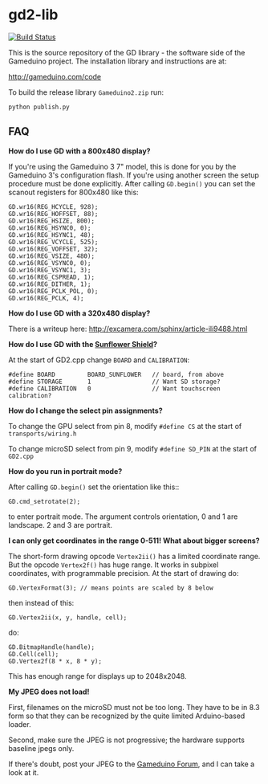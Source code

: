 gd2-lib
=======

[![Build Status](https://travis-ci.org/jamesbowman/gd2-lib.svg?branch=master)](https://travis-ci.org/jamesbowman/gd2-lib)

This is the source repository of the GD library - the software side of the Gameduino project. The installation library and instructions are at:

http://gameduino.com/code

To build the release library ``Gameduino2.zip`` run:

    python publish.py

FAQ
---

**How do I use GD with a 800x480 display?**

If you're using the Gameduino 3 7" model, this is done for you by the Gameduino 3's configuration flash.
If you're using another screen the setup procedure must be done explicitly.
After calling ``GD.begin()`` you can set the scanout registers for 800x480 like this:

    GD.wr16(REG_HCYCLE, 928);
    GD.wr16(REG_HOFFSET, 88);
    GD.wr16(REG_HSIZE, 800);
    GD.wr16(REG_HSYNC0, 0);
    GD.wr16(REG_HSYNC1, 48);
    GD.wr16(REG_VCYCLE, 525);
    GD.wr16(REG_VOFFSET, 32);
    GD.wr16(REG_VSIZE, 480);
    GD.wr16(REG_VSYNC0, 0);
    GD.wr16(REG_VSYNC1, 3);
    GD.wr16(REG_CSPREAD, 1);
    GD.wr16(REG_DITHER, 1);
    GD.wr16(REG_PCLK_POL, 0);
    GD.wr16(REG_PCLK, 4);

**How do I use GD with a 320x480 display?**

There is a writeup here: http://excamera.com/sphinx/article-ili9488.html

**How do I use GD with the [Sunflower Shield](https://www.kickstarter.com/projects/cowfishstudios/sunflower-shield-35-hmi-display-w-cap-touch-for-ar#)?**

At the start of GD2.cpp change ``BOARD`` and ``CALIBRATION``:

    #define BOARD         BOARD_SUNFLOWER   // board, from above
    #define STORAGE       1                 // Want SD storage?
    #define CALIBRATION   0                 // Want touchscreen calibration?

**How do I change the select pin assignments?**

To change the GPU select from pin 8, modify ``#define CS`` at the start of ``transports/wiring.h``

To change microSD select from pin 9, modify ``#define SD_PIN`` at the start of ``GD2.cpp``

**How do you run in portrait mode?**

After calling ``GD.begin()`` set the orientation like this::

    GD.cmd_setrotate(2);

to enter portrait mode. The argument controls orientation, 0 and 1 are landscape. 2 and 3 are portrait.

**I can only get coordinates in the range 0-511! What about bigger screens?**

The short-form drawing opcode ``Vertex2ii()`` has a limited coordinate range.
But the opcode ``Vertex2f()`` has huge range. It works in subpixel coordinates, with programmable precision. At the start of drawing do:

    GD.VertexFormat(3); // means points are scaled by 8 below

then instead of this:

    GD.Vertex2ii(x, y, handle, cell);

do:

    GD.BitmapHandle(handle);
    GD.Cell(cell);
    GD.Vertex2f(8 * x, 8 * y);

This has enough range for displays up to 2048x2048.

**My JPEG does not load!**

First, filenames on the microSD must not be too long. They have to
be in 8.3 form so that they can be recognized by the quite limited
Arduino-based loader.

Second, make sure the JPEG is not progressive; the hardware supports baseline jpegs only.

If there's doubt, post your JPEG to the
[Gameduino Forum](https://gameduino2.proboards.com/),
and I can take a look at it.
